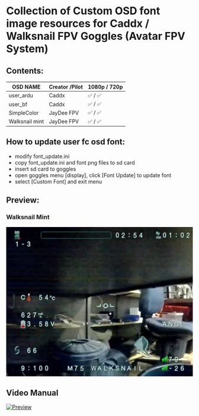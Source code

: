 
# Collection of Custom OSD font image resources for Caddx / Walksnail FPV Goggles (Avatar FPV System)


## Contents:

| OSD NAME      | Creator /Pilot| 1080p / 720p  |
| ------------- | ------------- | ------------- |
| user_ardu     | Caddx         |  ✅ / ✅     |
| user_bf       | Caddx         |  ✅ / ✅     |
| SimpleColor   | JayDee FPV    |  ✅ / ✅     |
| Walksnail mint| JayDee FPV    |  ✅ / ✅     |


## How to update user fc osd font:

- modify font_update.ini
- copy font_update.ini and font png files to sd card
- insert sd card to goggles
- open goggles menu [display], click [Font Update] to update font
- select [Custom Font] and exit menu



## Preview:

### Walksnail Mint
![Walksnail Mint](preview/walksnailMint.png?raw=true "Walksnail Mint")


## Video Manual

[![Preview](https://img.youtube.com/vi/PLhPA_fMIaKfErQaHS-aos0bIIj0M3bhoI/0.jpg)](https://www.youtube.com/watch?v=PLhPA_fMIaKfErQaHS-aos0bIIj0M3bhoI)

